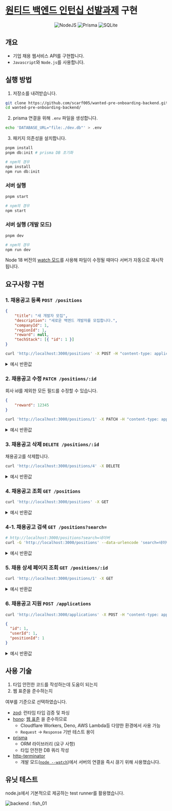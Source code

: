 # [원티드 백엔드 인턴십 선발과제](https://bow-hair-db3.notion.site/1850bca26fda4e0ca1410df270c03409) 구현

<div align="center">

![NodeJS](https://img.shields.io/badge/node.js-6DA55F?style=for-the-badge&logo=node.js&logoColor=white) ![Prisma](https://img.shields.io/badge/Prisma-3982CE?style=for-the-badge&logo=Prisma&logoColor=white) ![SQLite](https://img.shields.io/badge/sqlite-%2307405e.svg?style=for-the-badge&logo=sqlite&logoColor=white)

</div>

## 개요

- 기업 채용 웹서비스 API를 구현합니다.
- `Javascript`와 `Node.js`를 사용합니다.

## 실행 방법

1. 저장소를 내려받습니다.

```sh
git clone https://github.com/scarf005/wanted-pre-onboarding-backend.git
cd wanted-pre-onboarding-backend/
```

2. prisma 연결을 위해 `.env` 파일을 생성합니다.

```sh
echo 'DATABASE_URL="file:./dev.db"' > .env
```

3. 패키지 의존성을 설치합니다.

```sh
pnpm install
pnpm db:init # prisma DB 초기화

# npm의 경우
npm install
npm run db:init
```

### 서버 실행

```sh
pnpm start

# npm의 경우
npm start
```

### 서버 실행 (개발 모드)

```sh
pnpm dev

# npm의 경우
npm run dev
```

Node 18 버전의 [watch 모드](https://nodejs.org/en/blog/release/v18.11.0#watch-mode-experimental)를 사용해 파일이 수정될 때마다 서버가 자동으로 재시작됩니다.

## 요구사항 구현

### 1. 채용공고 등록 `POST /positions`

```json
{
	"title": "새 개발자 모집",
	"description": "새로운 백엔드 개발자를 모집합니다.",
	"companyId": 1,
	"regionId": 1,
	"reward": null,
	"techStack": [{ "id": 1 }]
}
```

```sh
curl 'http://localhost:3000/positions' -X POST -H "content-type: application/json" --data-binary  '{"title":"새 개발자 모집","description":"새로운 백엔드 개발자를 모집합니다.","companyId":1,"regionId":1,"reward":null,"techStack":[{"id":1}]}'
```

<details><summary>예시 반환값</summary>

```json
{
	"id": 4,
	"title": "새 개발자 모집",
	"description": "새로운 백엔드 개발자를 모집합니다.",
	"reward": null,
	"companyId": 1,
	"regionId": 1
}
```

</details>

### 2. 채용공고 수정 `PATCH /positions/:id`

회사 id를 제외한 모든 필드를 수정할 수 있습니다.

```json
{
	"reward": 12345
}
```

```sh
curl 'http://localhost:3000/positions/1' -X PATCH -H "content-type: application/json" --data-binary '{"reward":12345}'
```

<details><summary>예시 반환값</summary>

```json
{
	"id": 1,
	"title": "주니어 백엔드 개발자",
	"description": "원티드랩에서 백엔드 주니어 개발자를 채용합니다. 자격요건은..",
	"reward": 12345,
	"companyId": 1,
	"regionId": 1
}
```

</details>

### 3. 채용공고 삭제 `DELETE /positions/:id`

채용공고를 삭제합니다.

```sh
curl 'http://localhost:3000/positions/4' -X DELETE
```

<details><summary>예시 반환값</summary>

```json
{
	"id": 4,
	"title": "새 개발자 모집",
	"description": "새로운 백엔드 개발자를 모집합니다.",
	"reward": null,
	"companyId": 1,
	"regionId": 1
}
```

</details>

### 4. 채용공고 조회 `GET /positions`

```sh
curl 'http://localhost:3000/positions' -X GET
```

<details><summary>예시 반환값</summary>

```json
[
	{
		"id": 1,
		"title": "주니어 백엔드 개발자",
		"reward": 1500000,
		"techStack": [
			{
				"id": 3,
				"name": "PostgreSQL"
			},
			{
				"id": 5,
				"name": "Typescript"
			}
		],
		"company": {
			"id": 1,
			"name": "원티드랩"
		},
		"region": {
			"id": 1,
			"name": "서울",
			"countryId": 1
		}
	},
	{
		"id": 2,
		"title": "주니어 프론트엔드 개발자",
		"reward": 1500000,
		"techStack": [
			{
				"id": 3,
				"name": "PostgreSQL"
			},
			{
				"id": 5,
				"name": "Typescript"
			}
		],
		"company": {
			"id": 1,
			"name": "원티드랩"
		},
		"region": {
			"id": 1,
			"name": "서울",
			"countryId": 1
		}
	},
	{
		"id": 3,
		"title": "Django 백엔드 개발자",
		"reward": 1000000,
		"techStack": [
			{
				"id": 1,
				"name": "Python"
			},
			{
				"id": 2,
				"name": "Django"
			},
			{
				"id": 3,
				"name": "PostgreSQL"
			}
		],
		"company": {
			"id": 2,
			"name": "네이버"
		},
		"region": {
			"id": 2,
			"name": "판교",
			"countryId": 1
		}
	}
]
```

</details>

### 4-1. 채용공고 검색 `GET /positions?search=`

```sh
# http://localhost:3000/positions?search=네이버
curl -G 'http://localhost:3000/positions' --data-urlencode 'search=네이버'
```

<details><summary>예시 반환값</summary>

```json
[
  {
    "id": 3,
    "title": "Django 백엔드 개발자",
    "reward": 1000000,
    "techStack": [
      {
        "id": 1,
        "name": "Python"
      },
      {
        "id": 2,
        "name": "Django"
      },
      {
        "id": 3,
        "name": "PostgreSQL"
      }
    ],
    "company": {
      "id": 2,
      "name": "네이버"
    },
    "region": {
      "id": 2,
      "name": "판교",
      "countryId": 1
    }
  }
]
```

</details>

### 5. 채용 상세 페이지 조회 `GET /positions/:id`

```sh
curl 'http://localhost:3000/positions/1' -X GET
```

<details><summary>예시 반환값</summary>

```json
{
  "id": 1,
  "title": "주니어 백엔드 개발자",
  "reward": 1500000,
  "techStack": [
    {
      "id": 3,
      "name": "PostgreSQL"
    },
    {
      "id": 5,
      "name": "Typescript"
    }
  ],
  "company": {
    "id": 1,
    "name": "원티드랩"
  },
  "region": {
    "id": 1,
    "name": "서울",
    "countryId": 1
  },
  "description": "원티드랩에서 백엔드 주니어 개발자를 채용합니다. 자격요건은..",
  "otherPositions": [
    {
      "id": 2
    }
  ]
}
```

</details>

### 6. 채용공고 지원 `POST /applications`

```sh
curl 'http://localhost:3000/applications' -X POST -H "content-type: application/json" --data-binary '{"userId":1,"positionId":1}'
```

```json
{
  "id": 1,
  "userId": 1,
  "positionId": 1
}
```

<details><summary>예시 반환값</summary>

```json
{
  "id": 1,
  "userId": 1,
  "positionId": 1
}
```

</details>


## 사용 기술

1. 타입 안전한 코드를 작성하는데 도움이 되는지
2. 웹 표준을 준수하는지

여부를 기준으로 선택하였습니다.

- [zod](https://zod.dev): 런타임 타입 검증 및 파싱
- [hono](https://hono.dev/): [웹 표준](https://hono.dev/#web-standard) 을 준수하므로
  - Cloudflare Workers, Deno, AWS Lambda등 다양한 환경에서 사용 가능
  - `Request` -> `Response` 기반 테스트 용이
- [prisma](https://www.prisma.io)
  - ORM 라이브러리 (요구 사항)
  - 타입 안전한 DB 쿼리 작성
- [http-terminator](https://github.com/gajus/http-terminator)
  - 개발 모드([`node --watch`](https://nodejs.org/en/blog/release/v18.11.0))에서 서버의 연결을 즉시 끊기 위해 사용했습니다.


## 유닛 테스트

node.js에서 기본적으로 제공하는 test runner를 활용했습니다.

![backend : fish_01](https://github.com/scarf005/wanted-pre-onboarding-backend/assets/54838975/6d6328ae-da3d-4848-aa35-97e05af5f7eb)
